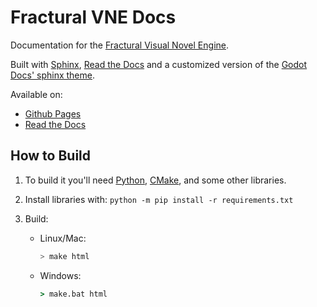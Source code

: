 # Fractural VNE Docs

Documentation for the [Fractural Visual Novel Engine](https://github.com/Fractural/FracturalVisualNovelEngine).

Built with [Sphinx](https://www.sphinx-doc.org/en/master/), [Read the Docs](https://readthedocs.org/) and a customized version of the [Godot Docs' sphinx theme](https://github.com/godotengine/godot-docs).

Available on:

- [Github Pages](https://fractural.github.io/FracturalVNEDocs)
- [Read the Docs](https://fracturalvne.readthedocs.io/)

## How to Build
1. To build it you'll need [Python](https://www.python.org/downloads/), [CMake](https://cmake.org/install/), and some other libraries.

2. Install libraries with:
    `python -m pip install -r requirements.txt`

3. Build:
    - Linux/Mac:
        ```bash
        > make html
        ```
    - Windows:
        ```bat
        > make.bat html
        ```
